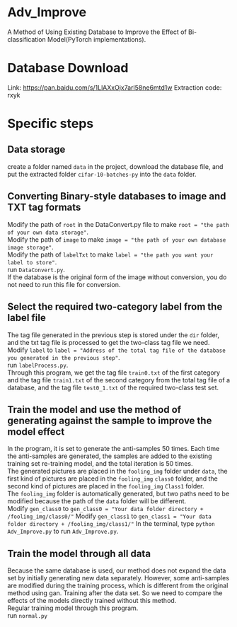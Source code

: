 # Adv_Improve
A Method of Using Existing Database to Improve the Effect of Bi-classification Model(PyTorch implementations).  
# Database Download
Link: https://pan.baidu.com/s/1LlAXxOjx7arl58ne6mtd1w   Extraction code: rxyk 
# Specific steps
## Data storage  
create a folder named `data` in the project, download the database file, and put the extracted folder `cifar-10-batches-py` into the `data` folder.  

## Converting Binary-style databases to image and TXT tag formats
Modify the path of `root` in the DataConvert.py file to make `root = "the path of your own data storage"`.  
Modify the path of `image` to make `image = "the path of your own database image storage"`.  
Modify the path of `labelTxt` to make `label = "the path you want your label to store"`.  
run `DataConvert.py`.  
If the database is the original form of the image without conversion, you do not need to run this file for conversion.  

## Select the required two-category label from the label file  
The tag file generated in the previous step is stored under the `dir` folder, and the txt tag file is processed to get the two-class tag file we need.  
Modify `label` to `label = "Address of the total tag file of the database you generated in the previous step"`.  
run `labelProcess.py`.  
Through this program, we get the tag file `train0.txt` of the first category and the tag file `train1.txt` of the second category from the total tag file of a database, and the tag file `test0_1.txt` of the required two-class test set.

## Train the model and use the method of generating against the sample to improve the model effect
In the program, it is set to generate the anti-samples 50 times. Each time the anti-samples are generated, the samples are added to the existing training set re-training model, and the total iteration is 50 times.  
The generated pictures are placed in the `fooling_img` folder under `data`, the first kind of pictures are placed in the `fooling_img` `class0` folder, and the second kind of pictures are placed in the `fooling_img` `Class1` folder.  
The `fooling_img` folder is automatically generated, but two paths need to be modified because the path of the `data` folder will be different.  
Modify `gen_class0` to `gen_class0 = "Your data folder directory + /fooling_img/class0/"`
Modify `gen_class1` to `gen_class1 = "Your data folder directory + /fooling_img/class1/"`
In the terminal, type `python Adv_Improve.py` to run `Adv_Improve.py`.  

## Train the model through all data
Because the same database is used, our method does not expand the data set by initially generating new data separately. However, some anti-samples are modified during the training process, which is different from the original method using gan. Training after the data set. So we need to compare the effects of the models directly trained without this method.  
Regular training model through this program.  
run `normal.py`
